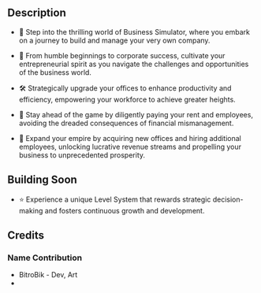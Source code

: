 ## Description
- 💼 Step into the thrilling world of Business Simulator, where you embark on a journey to build and manage your very own company.
- 🌱 From humble beginnings to corporate success, cultivate your entrepreneurial spirit as you navigate the challenges and opportunities of the business world.

- 🛠️ Strategically upgrade your offices to enhance productivity and efficiency, empowering your workforce to achieve greater heights.
- 🚨 Stay ahead of the game by diligently paying your rent and employees, avoiding the dreaded consequences of financial mismanagement.
- 🛒 Expand your empire by acquiring new offices and hiring additional employees, unlocking lucrative revenue streams and propelling your business to unprecedented prosperity.

## Building Soon
- ⭐ Experience a unique Level System that rewards strategic decision-making and fosters continuous growth and development.

## Credits
### Name       Contribution     
- BitroBik - Dev, Art 
- 